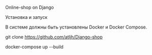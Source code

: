 Online-shop on Django

Установка и запуск

В системе должны быть установлены Docker и Docker Compose.

git clone https://github.com/atljh/Django-shop

docker-compose up --build